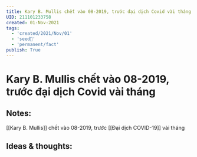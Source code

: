 ```yaml
---
title: Kary B. Mullis chết vào 08-2019, trước đại dịch Covid vài tháng
UID: 211101233758
created: 01-Nov-2021
tags:
  - 'created/2021/Nov/01'
  - 'seed🥜'
  - 'permanent/fact'
publish: True
---
```

# Kary B. Mullis chết vào 08-2019, trước đại dịch Covid vài tháng

## Notes:
[[Kary B. Mullis]] chết vào 08-2019, trước [[Đại dịch COVID-19]] vài tháng

## Ideas & thoughts:



